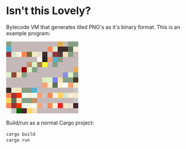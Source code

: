 # Isn't this Lovely?

Bytecode VM that generates tiled PNG's as it's binary format. This is an example program:

![Square with tiles of varying colors.](example.png)

Build/run as a normal Cargo project:

```shell
cargo build
cargo run
```
